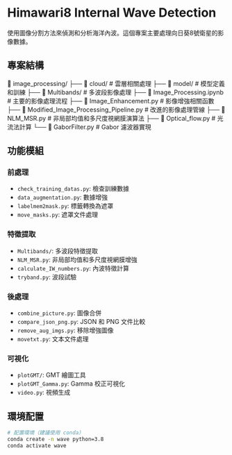 # Himawari8 Internal Wave Detection

使用圖像分割方法來偵測和分析海洋內波。這個專案主要處理向日葵8號衛星的影像數據。

## 專案結構
📁 image_processing/
├── 📁 cloud/                 # 雲層相關處理
├── 📁 model/                 # 模型定義和訓練
├── 📁 Multibands/           # 多波段影像處理
├── 📄 Image_Processing.ipynb # 主要的影像處理流程
├── 📄 Image_Enhancement.py   # 影像增強相關函數
├── 📄 Modified_Image_Processing_Pipeline.py # 改進的影像處理管線
├── 📄 NLM_MSR.py            # 非局部均值和多尺度視網膜演算法
├── 📄 Optical_flow.py       # 光流法計算
└── 📄 GaborFilter.py        # Gabor 濾波器實現

## 功能模組

### 前處理
- `check_training_datas.py`: 檢查訓練數據
- `data_augmentation.py`: 數據增強
- `labelmem2mask.py`: 標籤轉換為遮罩
- `move_masks.py`: 遮罩文件處理

### 特徵提取
- `Multibands/`: 多波段特徵提取
- `NLM_MSR.py`: 非局部均值和多尺度視網膜增強
- `calculate_IW_numbers.py`: 內波特徵計算
- `tryband.py`: 波段試驗

### 後處理
- `combine_picture.py`: 圖像合併
- `compare_json_png.py`: JSON 和 PNG 文件比較
- `remove_aug_imgs.py`: 移除增強圖像
- `movetxt.py`: 文本文件處理

### 可視化
- `plotGMT/`: GMT 繪圖工具
- `plotGMT_Gamma.py`: Gamma 校正可視化
- `video.py`: 視頻生成

## 環境配置
```bash
# 配置環境（建議使用 conda）
conda create -n wave python=3.8
conda activate wave
